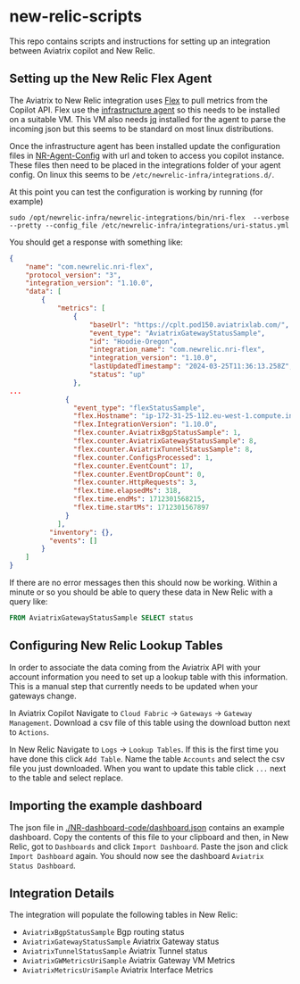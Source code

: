 # new-relic-scripts

This repo contains scripts and instructions for setting up an integration between Aviatrix copilot and New Relic.

## Setting up the New Relic Flex Agent

The Aviatrix to New Relic integration uses [Flex](https://docs.newrelic.com/docs/infrastructure/host-integrations/host-integrations-list/flex-integration-tool-build-your-own-integration/) to pull metrics from the Copilot API.  Flex use the [infrastructure agent](https://docs.newrelic.com/docs/infrastructure/install-infrastructure-agent/get-started/install-infrastructure-agent/) so this needs to be installed on a suitable VM.  This VM also needs [jq](https://jqlang.github.io/jq/) installed for the agent to parse the incoming json but this seems to be standard on most linux distributions.

Once the infrastructure agent has been installed update the configuration files in [NR-Agent-Config](./NR-Agent-Config) with url and token to access you copilot instance.  These files then need to be placed in the integrations folder of your agent config.  On linux this seems to be `/etc/newrelic-infra/integrations.d/`.

At this point you can test the configuration is working by running (for example)
    
    sudo /opt/newrelic-infra/newrelic-integrations/bin/nri-flex  --verbose --pretty --config_file /etc/newrelic-infra/integrations/uri-status.yml

You should get a response with something like:

```json
{
	"name": "com.newrelic.nri-flex",
	"protocol_version": "3",
	"integration_version": "1.10.0",
	"data": [
		{
			"metrics": [
				{
					"baseUrl": "https://cplt.pod150.aviatrixlab.com/",
					"event_type": "AviatrixGatewayStatusSample",
					"id": "Hoodie-Oregon",
					"integration_name": "com.newrelic.nri-flex",
					"integration_version": "1.10.0",
					"lastUpdatedTimestamp": "2024-03-25T11:36:13.258Z",
					"status": "up"
				},
...
              {
                "event_type": "flexStatusSample",
                "flex.Hostname": "ip-172-31-25-112.eu-west-1.compute.internal",
                "flex.IntegrationVersion": "1.10.0",
                "flex.counter.AviatrixBgpStatusSample": 1,
                "flex.counter.AviatrixGatewayStatusSample": 8,
                "flex.counter.AviatrixTunnelStatusSample": 8,
                "flex.counter.ConfigsProcessed": 1,
                "flex.counter.EventCount": 17,
                "flex.counter.EventDropCount": 0,
                "flex.counter.HttpRequests": 3,
                "flex.time.elapsedMs": 318,
                "flex.time.endMs": 1712301568215,
                "flex.time.startMs": 1712301567897
              }
            ],
          "inventory": {},
          "events": []
        }
    ]
}

```

If there are no error messages then this should now be working.  Within a minute or so you should be able to query these data in New Relic with a query like:

```sql
FROM AviatrixGatewayStatusSample SELECT status 
```
## Configuring New Relic Lookup Tables

In order to associate the data coming from the Aviatrix API with your account information you need to set up a lookup table with this information.  This is a manual step that currently needs to be updated when your gateways change.

In Aviatrix Copilot Navigate to `Cloud Fabric` -> `Gateways` -> `Gateway Management`. Download a csv file of this table using the download button next to `Actions`. 

In New Relic Navigate to `Logs` -> `Lookup Tables`.  If this is the first time you have done this click `Add Table`.  Name the table `Accounts` and select the csv file you just downloaded. When you want to update this table click `...` next to the table and select replace.

## Importing the example dashboard

The json file in [./NR-dashboard-code/dashboard.json](./NR-dashboard-code/dashboard.json) contains an example dashboard.  Copy the contents of this file to your clipboard and then, in New Relic, got to `Dashboards` and click `Import Dashboard`.  Paste the json and click `Import Dashboard` again.
You should now see the dashboard `Aviatrix Status Dashboard`.

## Integration Details

The integration will populate the following tables in New Relic:

- `AviatrixBgpStatusSample` Bgp routing status
- `AviatrixGatewayStatusSample` Aviatrix Gateway status
- `AviatrixTunnelStatusSample` Aviatrix Tunnel status
- `AviatrixGWMetricsUriSample` Aviatrix Gateway VM Metrics
- `AviatrixMetricsUriSample` Aviatrix Interface Metrics